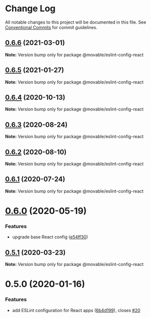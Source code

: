 # Change Log

All notable changes to this project will be documented in this file.
See [Conventional Commits](https://conventionalcommits.org) for commit guidelines.

## [0.6.6](https://github.com/movableink/lint-config/compare/@movable/eslint-config-react@0.6.5...@movable/eslint-config-react@0.6.6) (2021-03-01)

**Note:** Version bump only for package @movable/eslint-config-react

## [0.6.5](https://github.com/movableink/lint-config/compare/@movable/eslint-config-react@0.6.4...@movable/eslint-config-react@0.6.5) (2021-01-27)

**Note:** Version bump only for package @movable/eslint-config-react

## [0.6.4](https://github.com/movableink/lint-config/compare/@movable/eslint-config-react@0.6.3...@movable/eslint-config-react@0.6.4) (2020-10-13)

**Note:** Version bump only for package @movable/eslint-config-react

## [0.6.3](https://github.com/movableink/lint-config/compare/@movable/eslint-config-react@0.6.2...@movable/eslint-config-react@0.6.3) (2020-08-24)

**Note:** Version bump only for package @movable/eslint-config-react

## [0.6.2](https://github.com/movableink/lint-config/compare/@movable/eslint-config-react@0.6.1...@movable/eslint-config-react@0.6.2) (2020-08-10)

**Note:** Version bump only for package @movable/eslint-config-react

## [0.6.1](https://github.com/movableink/lint-config/compare/@movable/eslint-config-react@0.6.0...@movable/eslint-config-react@0.6.1) (2020-07-24)

**Note:** Version bump only for package @movable/eslint-config-react

# [0.6.0](https://github.com/movableink/lint-config/compare/@movable/eslint-config-react@0.5.1...@movable/eslint-config-react@0.6.0) (2020-05-19)

### Features

- upgrade base React config ([e54ff30](https://github.com/movableink/lint-config/commit/e54ff3077a581652a9c44c8dddd74430c6ef35af))

## [0.5.1](https://github.com/movableink/lint-config/compare/@movable/eslint-config-react@0.5.0...@movable/eslint-config-react@0.5.1) (2020-03-23)

**Note:** Version bump only for package @movable/eslint-config-react

# 0.5.0 (2020-01-16)

### Features

- add ESLint configuration for React apps ([6b4d199](https://github.com/movableink/lint-config/commit/6b4d199a9b9f9f4347bd2207bef21061d9a20277)), closes [#20](https://github.com/movableink/lint-config/issues/20)
